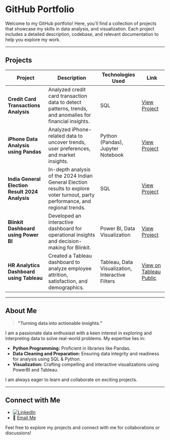 # GitHub Portfolio

Welcome to my GitHub portfolio! Here, you'll find a collection of projects that showcase my skills in data analysis, and visualization. Each project includes a detailed description, codebase, and relevant documentation to help you explore my work.

---

## Projects

| **Project**                                     | **Description**                                                                                                                 | **Technologies Used**                                                       | **Link**          |
| ----------------------------------------------- | ------------------------------------------------------------------------------------------------------------------------------- | --------------------------------------------------------------------------- | ----------------- |
| **Credit Card Transactions Analysis**           | Analyzed credit card transaction data to detect patterns, trends, and anomalies for financial insights.                         | SQL                                                                         | [View Project](https://github.com/Mahak1912/Credit-Card-Transactions-Analysis-using-SQL) |
| **iPhone Data Analysis using Pandas**           | Analyzed iPhone-related data to uncover trends, user preferences, and market insights.                                          | Python (Pandas), Jupyter Notebook                                           | [View Project](https://github.com/Mahak1912/iPhone-Data-Analysis-using-Pandas) |
| **India General Election Result 2024 Analysis** | In-depth analysis of the 2024 Indian General Election results to explore voter turnout, party performance, and regional trends. | SQL                                                                         | [View Project](https://github.com/Mahak1912/Indian-General-Elections-Result-Analysis-2024-using-SQL) |
| **Blinkit Dashboard using Power BI**            | Developed an interactive dashboard for operational insights and decision-making for Blinkit.                                   | Power BI, Data Visualization                                           | [View Project](#) |
| **HR Analytics Dashboard using Tableau**        | Created a Tableau dashboard to analyze employee attrition, satisfaction, and demographics.                                      | Tableau, Data Visualization, Interactive Filters                            | [View on Tableau Public](https://public.tableau.com/app/profile/yourprofile) |
---

## About Me

> **"Turning data into actionable insights."**

I am a passionate data enthusiast with a keen interest in exploring and interpreting data to solve real-world problems. My expertise lies in:

- **Python Programming:** Proficient in libraries like Pandas.
- **Data Cleaning and Preparation:** Ensuring data integrity and readiness for analysis using SQL & Python.
- **Visualization:** Crafting compelling and interactive visualizations using PowerBI and Tableau.

I am always eager to learn and collaborate on exciting projects.

---

## Connect with Me

- [![LinkedIn](https://img.shields.io/badge/LinkedIn-Connect-blue)](linkedin.com/in/mahak-purohit-69a182155)
- 📧 [Email Me](mailto:mahakpurohit@yahoo.in)

Feel free to explore my projects and connect with me for collaborations or discussions!


